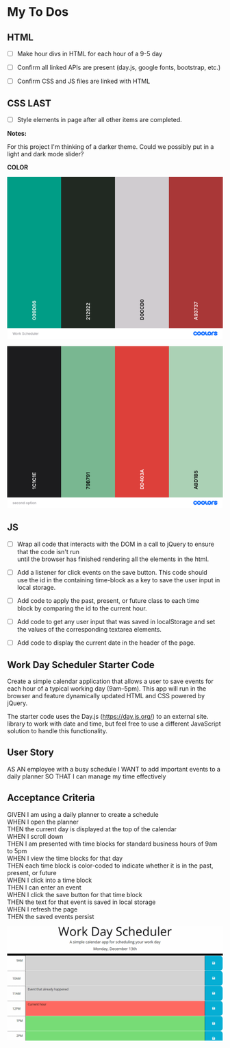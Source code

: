 # My To Dos

## HTML

- [ ] Make hour divs in HTML for each hour of a 9-5 day<br>
- [ ] Confirm all linked APIs are present (day.js, google fonts, bootstrap, etc.)<br>
- [ ] Confirm CSS and JS files are linked with HTML<br>


## CSS **LAST**

- [ ] Style elements in page after all other items are completed.

**Notes:**

For this project I'm thinking of a darker theme. Could we possibly put in a light and dark mode slider? 


**COLOR**


![alt text](<Assets/img/Work Scheduler.png>)

![alt text](<Assets/img/second option.png>)







## JS

- [ ]  Wrap all code that interacts with the DOM in a call to jQuery to ensure that the code isn't run <br>
until the browser has finished rendering all the elements in the html.<br>

- [ ] Add a listener for click events on the save button. This code should<br>
use the id in the containing time-block as a key to save the user input in<br>
local storage.<br>

- [ ] Add code to apply the past, present, or future class to each time<br>
block by comparing the id to the current hour.<br>

- [ ] Add code to get any user input that was saved in localStorage and set<br>
the values of the corresponding textarea elements.<br>

- [ ] Add code to display the current date in the header of the page.<br>






## Work Day Scheduler Starter Code

Create a simple calendar application that allows a user to save events for each hour of a typical working day (9am–5pm). This app will run in the browser and feature dynamically updated HTML and CSS powered by jQuery.

The starter code uses the Day.js (https://day.js.org/) to an external site. library to work with date and time, but feel free to use a different JavaScript solution to handle this functionality.


## User Story

AS AN employee with a busy schedule
I WANT to add important events to a daily planner
SO THAT I can manage my time effectively


## Acceptance Criteria

GIVEN I am using a daily planner to create a schedule <br>
WHEN I open the planner <br>
THEN the current day is displayed at the top of the calendar<br>
WHEN I scroll down<br>
THEN I am presented with time blocks for standard business hours of 9am to 5pm<br>
WHEN I view the time blocks for that day<br>
THEN each time block is color-coded to indicate whether it is in the past, present, or future<br>
WHEN I click into a time block<br>
THEN I can enter an event<br>
WHEN I click the save button for that time block<br>
THEN the text for that event is saved in local storage<br>
WHEN I refresh the page<br>
THEN the saved events persist<br>

![alt text](Assets/img/05-third-party-apis-homework-demo.gif)


